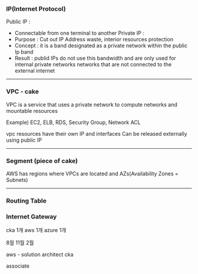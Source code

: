 ### IP(Internet Protocol)

Public  IP : 
- Connectable from one terminal to another 
Private IP :
- Purpose : Cut out IP Address waste, interior resources protection
- Concept  : it is a band designated as a private network within the public Ip band  
- Result : publid IPs do not use this bandwidth and are only used for internal private 
  networks networks that are not connected to the external internet

---
### VPC - cake 

VPC is a service that uses a private network to compute networks and mountable resources 

Example) EC2, ELB, RDS, Security Group, Network ACL

vpc resources have their own IP and interfaces 
Can be released externally using public IP 

---
### Segment (piece of cake)

AWS has regions where VPCs are located and AZs(Availability Zones = Subnets)


---


### Routing Table 

### Internet Gateway 


cka 1개
aws 1개 
azure 1개  

8월 11월 2월 



aws - solution architect 
cka 


associate 